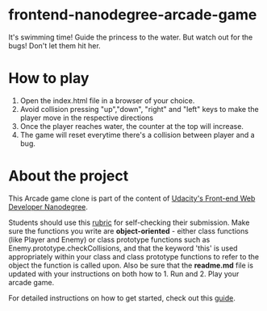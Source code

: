 frontend-nanodegree-arcade-game
===============================
It's swimming time! Guide the princess to the water. But watch out for the bugs! Don't let them hit her. 

How to play
===========
1. Open the index.html file in a browser of your choice.
2. Avoid collision pressing "up","down", "right" and "left" keys to make the player move in the respective directions
3. Once the player reaches water, the counter at the top will increase.
4. The game will reset everytime there's a collision between player and a bug.

About the project
=================
This Arcade game clone is part of the content of [Udacity's Front-end Web Developer Nanodegree](https://www.udacity.com/course/front-end-web-developer-nanodegree--nd001).

Students should use this [rubric](https://review.udacity.com/#!/projects/2696458597/rubric) for self-checking their submission. Make sure the functions you write are **object-oriented** - either class functions (like Player and Enemy) or class prototype functions such as Enemy.prototype.checkCollisions, and that the keyword 'this' is used appropriately within your class and class prototype functions to refer to the object the function is called upon. Also be sure that the **readme.md** file is updated with your instructions on both how to 1. Run and 2. Play your arcade game.

For detailed instructions on how to get started, check out this [guide](https://docs.google.com/document/d/1v01aScPjSWCCWQLIpFqvg3-vXLH2e8_SZQKC8jNO0Dc/pub?embedded=true).
